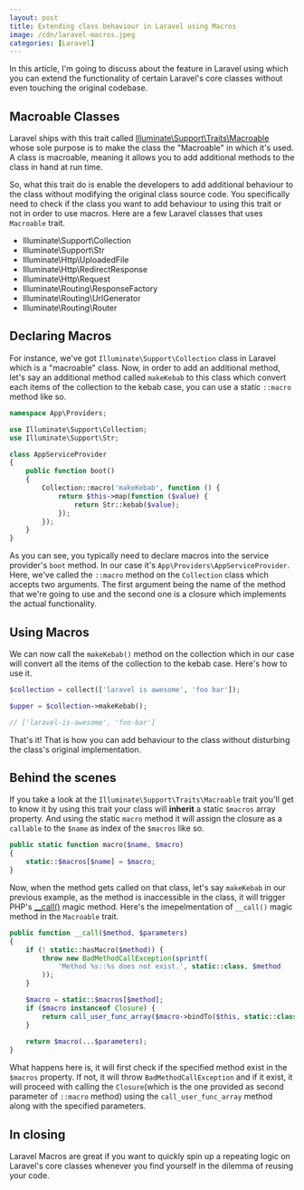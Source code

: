 ```yaml
---
layout: post
title: Extending class behaviour in Laravel using Macros
image: /cdn/laravel-macros.jpeg
categories: [Laravel]
---
```


In this article, I'm going to discuss about the feature in Laravel using which you can extend the functionality of certain Laravel's core classes without even touching the original codebase.

## Macroable Classes

Laravel ships with this trait called [Illuminate\Support\Traits\Macroable](https://github.com/laravel/framework/blob/6.x/src/Illuminate/Support/Traits/Macroable.php) whose sole purpose is to make the class the "Macroable" in which it's used. A class is macroable, meaning it allows you to add additional methods to the class in hand at run time. 

So, what this trait do is enable the developers to add additional behaviour to the class without modifying the original class source code. You specifically need to check if the class you want to add behaviour to using this trait or not in order to use macros. Here are a few Laravel classes that uses `Macroable` trait.

- Illuminate\Support\Collection
- Illuminate\Support\Str
- Illuminate\Http\UploadedFile
- Illuminate\Http\RedirectResponse
- Illuminate\Http\Request
- Illuminate\Routing\ResponseFactory
- Illuminate\Routing\UrlGenerator
- Illuminate\Routing\Router

## Declaring Macros

For instance, we've got `Illuminate\Support\Collection` class in Laravel which is a "macroable" class. Now, in order to add an additional method, let's say an additional method called `makeKebab` to this class which convert each items of the collection to the kebab case, you can use a static `::macro` method like so.

```php
namespace App\Providers;

use Illuminate\Support\Collection;
use Illuminate\Support\Str;

class AppServiceProvider
{
    public function boot()
    {
        Collection::macro('makeKebab', function () {
            return $this->map(function ($value) {
                return Str::kebab($value);
            });
        });
    }
}
```

As you can see, you typically need to declare macros into the service provider's `boot` method. In our case it's `App\Providers\AppServiceProvider`. Here, we've called the `::macro` method on the `Collection` class which accepts two arguments. The first argument being the name of the method that we're going to use and the second one is a closure which implements the actual functionality. 

## Using Macros

We can now call the `makeKebab()` method on the collection which in our case will convert all the items of the collection to the kebab case. Here's how to use it.

```php
$collection = collect(['laravel is awesome', 'foo bar']);

$upper = $collection->makeKebab();

// ['laravel-is-awesome', 'foo-bar']
```

That's it! That is how you can add behaviour to the class without disturbing the class's original implementation.

## Behind the scenes

If you take a look at the `Illuminate\Support\Traits\Macroable` trait you'll get to know it by using this trait your class will **inherit** a static `$macros` array property. And using the static `macro` method it will assign the closure as a `callable` to the `$name` as index of the `$macros` like so.

```php
public static function macro($name, $macro)
{
    static::$macros[$name] = $macro;
}
```

Now, when the method gets called on that class, let's say `makeKebab` in our previous example, as the method is inaccessible in the class, it will trigger PHP's [__call()](https://www.php.net/manual/en/language.oop5.overloading.php#object.call) magic method. Here's the imepelmentation of `__call()` magic method in the `Macroable` trait.

```php
public function __call($method, $parameters)
{
    if (! static::hasMacro($method)) {
        throw new BadMethodCallException(sprintf(
            'Method %s::%s does not exist.', static::class, $method
        ));
    }

    $macro = static::$macros[$method];
    if ($macro instanceof Closure) {
        return call_user_func_array($macro->bindTo($this, static::class), $parameters);
    }
    
    return $macro(...$parameters);
}
```

What happens here is, it will first check if the specified method exist in the `$macros` property. If not, it will throw `BadMethodCallException` and if it exist, it will proceed with calling the `Closure`(which is the one provided as second parameter of `::macro` method) using the `call_user_func_array` method along with the specified parameters.

## In closing

Laravel Macros are great if you want to quickly spin up a repeating logic on Laravel's core classes whenever you find yourself in the dilemma of reusing your code.

